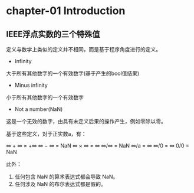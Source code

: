 # chapter-01 Introduction

## IEEE浮点实数的三个特殊值

定义与数学上类似的定义并不相同，而是基于程序角度进行的定义。

* Infinity

大于所有其他数字的一个有效数字(基于产生的bool值结果)

* Minus infinity

小于所有其他数字的一个有效数字

* Not a number(NaN)

这是一个无效的数字，由具有未定义后果的操作产生，例如零除以零。

基于这些定义，对于正实数a，有：

∞ + ∞ = +∞
∞ − ∞ = NaN
∞ × ∞ = ∞
∞/∞ = NaN
∞/a = ∞
∞/0 = ∞
0/0 = NaN

此外：

1. 任何包含 NaN 的算术表达式都会导致 NaN。
2. 任何涉及 NaN 的布尔表达式都是假的。

